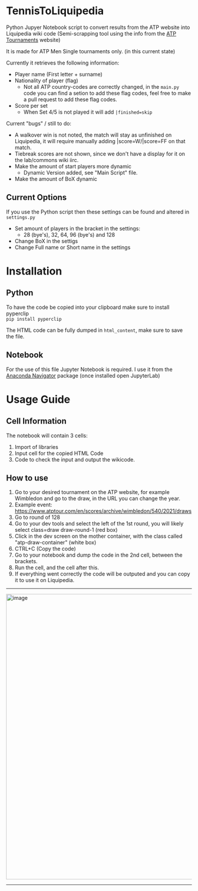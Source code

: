 # TennisToLiquipedia
Python Jupyer Notebook script to convert results from the ATP website into Liquipedia wiki code
(Semi-scrapping tool using the info from the [ATP Tournaments](https://www.atptour.com/en) website)

It is made for ATP Men Single tournaments only. (in this current state)

Currently it retrieves the following information:
- Player name (First letter + surname)
- Nationality of player (flag)
  - Not all ATP country-codes are correctly changed, in the <code>main.py</code> code you can find a setion to add these flag codes, feel free to make a pull request to add these flag codes.
- Score per set
  - When Set 4/5 is not played it will add <code>|finished=skip</code>

Current "bugs" / still to do:
- A walkover win is not noted, the match will stay as unfinished on Liquipedia, it will require manually adding |score=W/|score=FF on that match.
- Tiebreak scores are not shown, since we don't have a display for it on the lab/commons wiki iirc.
- Make the amount of start players more dynamic
  - Dynamic Version added, see "Main Script" file.
- Make the amount of BoX dynamic

## Current Options
If you use the Python script then these settings can be found and altered in <code>settings.py</code>

- Set amount of players in the bracket in the settings:
  - 28 (bye's), 32, 64, 96 (bye's) and 128
- Change BoX in the settigs
- Change Full name or Short name in the settings

# Installation
## Python
To have the code be copied into your clipboard make sure to install pyperclip<br/>
<code>pip install pyperclip</code>

The HTML code can be fully dumped in <code>html_content</code>, make sure to save the file.

## Notebook
For the use of this file Jupyter Notebook is required.
I use it from the [Anaconda Navigator](https://www.anaconda.com/products/navigator) package (once installed open JupyterLab)

# Usage Guide
## Cell Information
The notebook will contain 3 cells:
1. Import of libraries
2. Input cell for the copied HTML Code
3. Code to check the input and output the wikicode.

## How to use
1. Go to your desired tournament on the ATP website, for example Wimbledon and go to the draw, in the URL you can change the year.
2. Example event: https://www.atptour.com/en/scores/archive/wimbledon/540/2021/draws
3. Go to round of 128
4. Go to your dev tools and select the left of the 1st round, you will likely select class=draw draw-round-1 (red box)
5. Click in the dev screen on the mother container, with the class called "atp-draw-container" (white box)
6. CTRL+C (Copy the code)
7. Go to your notebook and dump the code in the 2nd cell, between the brackets.
8. Run the cell, and the cell after this.
9. If everything went correctly the code will be outputed and you can copy it to use it on Liquipedia.
<hr/>
<img width="1730" height="772" alt="image" src="https://github.com/user-attachments/assets/958daf17-ea39-45ea-947c-1619a9c04477" />
<hr/>
